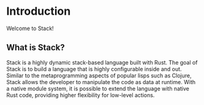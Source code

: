# Introduction

Welcome to Stack!

## What is Stack?

Stack is a highly dynamic stack-based language built with Rust. The goal of Stack is to build a language that is highly configurable inside and out. Similar to the metaprogramming aspects of popular lisps such as Clojure, Stack allows the developer to manipulate the code as data at runtime. With a native module system, it is possible to extend the language with native Rust code, providing higher flexibility for low-level actions.